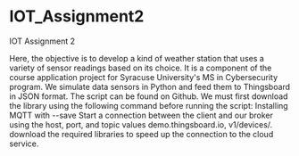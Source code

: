 # IOT_Assignment2
IOT Assignment 2

Here, the objective is to develop a kind of weather station that uses a variety of sensor readings based on its choice. It is a component of the course application project for Syracuse University's MS in Cybersecurity program.
We simulate data sensors in Python and feed them to Thingsboard in JSON format. The script can be found on Github. We must first download the library using the following command before running the script: Installing MQTT with --save
Start a connection between the client and our broker using the host, port, and topic values demo.thingsboard.io, v1/devices/.
download the required libraries to speed up the connection to the cloud service.
